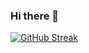 ### Hi there 👋

<!--
**nrep/nrep** is a ✨ _special_ ✨ repository because its `README.md` (this file) appears on your GitHub profile.

Here are some ideas to get you started:

- 🔭 I’m currently working on ...
- 🌱 I’m currently learning ...
- 👯 I’m looking to collaborate on ...
- 🤔 I’m looking for help with ...
- 💬 Ask me about ...
- 📫 How to reach me: ...
- 😄 Pronouns: ...
- ⚡ Fun fact: ...
-->

<!-- ![Anurag's GitHub stats](https://github-readme-stats.vercel.app/api?username=nrep&count_private=true) -->

[![GitHub Streak](https://streak-stats.demolab.com/?user=DenverCoder1)](https://git.io/streak-stats)
